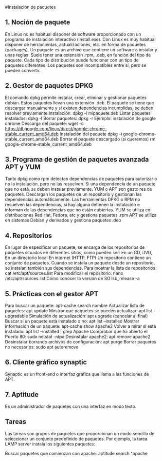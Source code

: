 
#Instalación de paquetes
## 1. Noción de paquete
En Linux no es habitual disponer de software proporcionado con un programa de instalación interactivo (install.exe). Con Linux es muy habitual disponer de herramientas, actualizaciones, etc. en forma de paquetes (packages). 
Un paquete es un archivo que contiene un software a instalar y unas reglas. Suele tener una extensión .rpm, .deb, en función del tipo de paquete. Cada tipo de distribución puede funcionar con un tipo de paquetes diferentes. Los paquetes son incompatibles entre sí, pero se pueden convertir.
## 2. Gestor de paquetes DPKG
El comando dpkg permite instalar, crear, eliminar y gestionar paquetes debian. Estos paquetes llevan una extensión .deb. El paquete se tiene que descargar manualmente y si existen dependencias incumplidas, se deben resolver previamente
Instalación: dpkg -i mipaquete.deb
Listar paquetes instalados: dpkg -l
Borrar paquetes: dpkg -r
Ejemplo: instalación de google chrome
Descarga del paquete: 
wget -c https://dl.google.com/linux/direct/google-chrome-stable_current_amd64.deb
Instalación del paquete
dpkg -i google-chrome-stable_current_amd64.deb
Borrar el paquete descargado (si queremos)
rm google-chrome-stable_current_amd64.deb
## 3. Programa de gestión de paquetes avanzada APT y YUM
Tanto dpkg como rpm detectan dependencias de paquetes para autorizar o no la instalación, pero no las resuelven. Si una dependencia de un paquete que no está, se deben instalar previamente.
YUM o APT son gesto
res de paquetes. Descargan los paquetes de un repositorio y gestionan las dependencias automáticamente. Las herramientas DPKG o RPM no resuelven las dependencias, si hay alguna detienen la instalación e informan de las dependencias que no están cubiertas.
YUM se utiliza en distribuciones Red Hat, Fedora, etc y gestiona paquetes .rpm
APT se utiliza en sistemas Debian y derivados y gestiona paquetes .deb
## 4. Repositorios
En lugar de especificar un paquete, se encarga de los repositorios de paquetes situados en diferentes sitios, como pueden ser:
En un CD, DVD, 
En un directorio local
En internet (HTTP, FTP)
Un repositorio contiene un conjunto de paquetes. Cuando se instala un paquete desde un repositorio, se instalan también sus dependencias.
Para mostrar la lista de repositorios: cat /etc/apt/sources.list
Para modificar el repositorio: nano /etc/apt/sources.list
Cómo conocer la versión de SO
lsb_release -a
## 5. Prácticas con el gestor APT
Para buscar un paquete: apt-cache search nombre
Actualizar lista de paquetes: apt update
Mostrar que paquetes se pueden actualizar: apt list --upgradable
Simulación de actualización: apt upgrade (cancelar al final)
Buscar si un paquete està instalado o no: apt list –installed
Mostrar información de un paquete: apt-cache show apache2
Volver a mirar si està instalado: apt list –installed | grep Apache
Comprobar que ha abierto el Puerto 80: sudo netstat -ntpa
Desinstalar apache2: apt remove apache2
Desinstalar borrando archivos de configuración: apt purge
Borrar paquetes no necesarios: sudo apt autoremove
## 6. Cliente gráfico synaptic
Synaptic es un front-end o interfaz gráfica que llama a las funciones de APT.
## 7. Aptitude
Es un administrador de paquetes con una interfaz en modo texto.

## Tareas
Las tareas son grupos de paquetes que proporcionan un modo sencillo de seleccionar un conjunto predefinido de paquetes.
Por ejemplo, la tarea LAMP server instala los siguientes paquetes:

Buscar paquetes que comienzan con apache:
aptitude search ^apache
